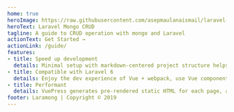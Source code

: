 ```yaml
---
home: true
heroImage: https://raw.githubusercontent.com/asepmaulanaismail/laravel-mongodb-docker/master/cover.png
heroText: Laravel Mongo CRUD
tagline: A guide to CRUD operation with mongo and Laravel
actionText: Get Started →
actionLink: /guide/
features:
- title: Speed up development
  details: Minimal setup with markdown-centered project structure helps you focus on writing.
- title: Compatible with Laravel 6
  details: Enjoy the dev experience of Vue + webpack, use Vue components in markdown, and develop custom themes with Vue.
- title: Performant
  details: VuePress generates pre-rendered static HTML for each page, and runs as an SPA once a page is loaded.
footer: Laramong | Copyright © 2019
---
```


